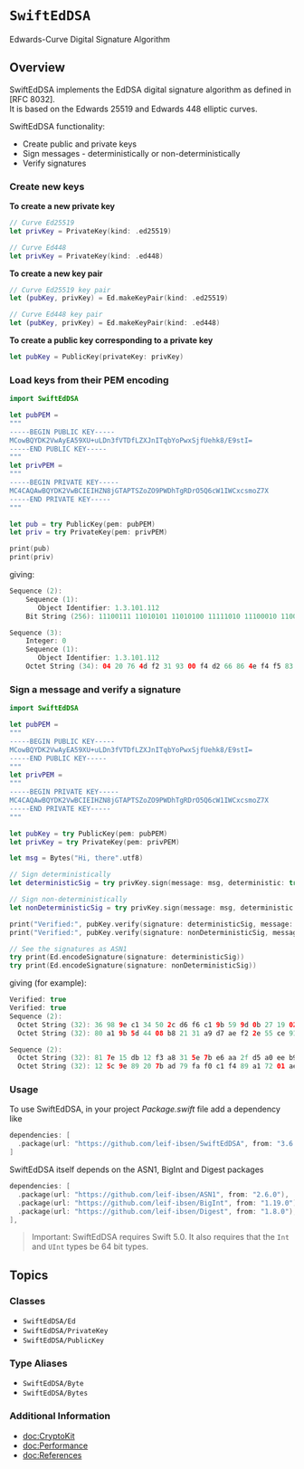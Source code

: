 # ``SwiftEdDSA``

Edwards-Curve Digital Signature Algorithm

## Overview

SwiftEdDSA implements the EdDSA digital signature algorithm as defined in [RFC 8032].  
It is based on the Edwards 25519 and Edwards 448 elliptic curves.

SwiftEdDSA functionality:

* Create public and private keys
* Sign messages - deterministically or non-deterministically
* Verify signatures

### Create new keys

**To create a new private key**

```swift
// Curve Ed25519
let privKey = PrivateKey(kind: .ed25519)

// Curve Ed448
let privKey = PrivateKey(kind: .ed448)
```

**To create a new key pair**

```swift
// Curve Ed25519 key pair
let (pubKey, privKey) = Ed.makeKeyPair(kind: .ed25519)

// Curve Ed448 key pair
let (pubKey, privKey) = Ed.makeKeyPair(kind: .ed448)
```

**To create a public key corresponding to a private key**

```swift
let pubKey = PublicKey(privateKey: privKey)
```

### Load keys from their PEM encoding

```swift
import SwiftEdDSA

let pubPEM =
"""
-----BEGIN PUBLIC KEY-----
MCowBQYDK2VwAyEA59XU+uLDn3fVTDfLZXJnITqbYoPwxSjfUehk8/E9stI=
-----END PUBLIC KEY-----
"""
let privPEM =
"""
-----BEGIN PRIVATE KEY-----
MC4CAQAwBQYDK2VwBCIEIHZN8jGTAPTSZoZO9PWDhTgRDrO5Q6cW1IWCxcsmoZ7X
-----END PRIVATE KEY-----
"""

let pub = try PublicKey(pem: pubPEM)
let priv = try PrivateKey(pem: privPEM)

print(pub)
print(priv)
```
giving:
```swift
Sequence (2):
    Sequence (1):
       Object Identifier: 1.3.101.112
    Bit String (256): 11100111 11010101 11010100 11111010 11100010 11000011 10011111 01110111 11010101 01001100 00110111 11001011 01100101 01110010 01100111 00100001 00111010 10011011 01100010 10000011 11110000 11000101 00101000 11011111 01010001 11101000 01100100 11110011 11110001 00111101 10110010 11010010

Sequence (3):
    Integer: 0
    Sequence (1):
       Object Identifier: 1.3.101.112
    Octet String (34): 04 20 76 4d f2 31 93 00 f4 d2 66 86 4e f4 f5 83 85 38 11 0e b3 b9 43 a7 16 d4 85 82 c5 cb 26 a1 9e d7
```

### Sign a message and verify a signature

```swift
import SwiftEdDSA

let pubPEM =
"""
-----BEGIN PUBLIC KEY-----
MCowBQYDK2VwAyEA59XU+uLDn3fVTDfLZXJnITqbYoPwxSjfUehk8/E9stI=
-----END PUBLIC KEY-----
"""
let privPEM =
"""
-----BEGIN PRIVATE KEY-----
MC4CAQAwBQYDK2VwBCIEIHZN8jGTAPTSZoZO9PWDhTgRDrO5Q6cW1IWCxcsmoZ7X
-----END PRIVATE KEY-----
"""

let pubKey = try PublicKey(pem: pubPEM)
let privKey = try PrivateKey(pem: privPEM)

let msg = Bytes("Hi, there".utf8)

// Sign deterministically
let deterministicSig = try privKey.sign(message: msg, deterministic: true)

// Sign non-deterministically
let nonDeterministicSig = try privKey.sign(message: msg, deterministic: false)

print("Verified:", pubKey.verify(signature: deterministicSig, message: msg))
print("Verified:", pubKey.verify(signature: nonDeterministicSig, message: msg))

// See the signatures as ASN1
try print(Ed.encodeSignature(signature: deterministicSig))
try print(Ed.encodeSignature(signature: nonDeterministicSig))
```
giving (for example):

```swift
Verified: true
Verified: true
Sequence (2):
  Octet String (32): 36 98 9e c1 34 50 2c d6 f6 c1 9b 59 9d 0b 27 19 02 b7 4f 6e 2d 69 47 6a af 42 55 2a 67 c3 05 04
  Octet String (32): 80 a1 9b 5d 44 08 b8 21 31 a9 d7 ae f2 2e 55 ce 91 15 07 dd 3c b3 cc 9a a3 3c f2 f9 3b b1 95 0e

Sequence (2):
  Octet String (32): 81 7e 15 db 12 f3 a8 31 5e 7b e6 aa 2f d5 a0 ee b9 a1 b2 04 d9 d2 c8 0d 88 cf 1e 0f a7 75 7a 42
  Octet String (32): 12 5c 9e 89 20 7b ad 79 fa f0 c1 f4 89 a1 72 01 ae f9 91 a6 f6 0e f6 f4 3f 9e 2e fe 5d 28 f2 0a
```

### Usage

To use SwiftEdDSA, in your project *Package.swift* file add a dependency like

```swift
dependencies: [
  .package(url: "https://github.com/leif-ibsen/SwiftEdDSA", from: "3.6.0"),
]
```

SwiftEdDSA itself depends on the ASN1, BigInt and Digest packages

```swift
dependencies: [
  .package(url: "https://github.com/leif-ibsen/ASN1", from: "2.6.0"),
  .package(url: "https://github.com/leif-ibsen/BigInt", from: "1.19.0"),
  .package(url: "https://github.com/leif-ibsen/Digest", from: "1.8.0"),
],
```

> Important:
SwiftEdDSA requires Swift 5.0. It also requires that the `Int` and `UInt` types be 64 bit types.

## Topics

### Classes

- ``SwiftEdDSA/Ed``
- ``SwiftEdDSA/PrivateKey``
- ``SwiftEdDSA/PublicKey``

### Type Aliases

- ``SwiftEdDSA/Byte``
- ``SwiftEdDSA/Bytes``

### Additional Information

- <doc:CryptoKit>
- <doc:Performance>
- <doc:References>

